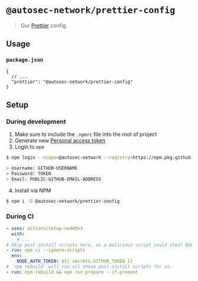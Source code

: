 # `@autosec-network/prettier-config`

> Our [Prettier](https://prettier.io) config.

## Usage

### `package.json`

```jsonc
{
  // ...
  "prettier": "@autosec-network/prettier-config"
}
```

## Setup

### During development

1. Make sure to include the `.npmrc` file into the root of project
2. Generate new [Personal access token](https://github.com/settings/tokens/new)
3. Login to `npm`

```bash
$ npm login --scope=@autosec-network --registry=https://npm.pkg.github.com

> Username: GITHUB-USERNAME
> Password: TOKEN
> Email: PUBLIC-GITHUB-EMAIL-ADDRESS
```

4. Install via NPM

```bash
$ npm i -D @autosec-network/prettier-config
```

### During CI

```yaml
- uses: actions/setup-node@v3
  with:
	# ...
# Skip post-install scripts here, as a malicious script could steal NODE_AUTH_TOKEN.
- run: npm ci --ignore-scripts
  env:
  	NODE_AUTH_TOKEN: ${{ secrets.GITHUB_TOKEN }}
# `npm rebuild` will run all those post-install scripts for us.
- run: npm rebuild && npm run prepare --if-present
```